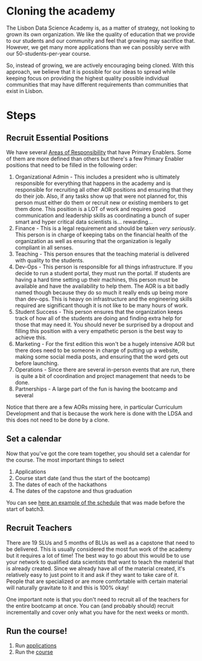 # Cloning the academy

The Lisbon Data Science Academy is, as a matter of strategy, not looking to grown its own organization. We like the quality of education that we provide to our students and our community and feel that growing may sacrifice that. However, we get many more applications than we can possibly serve with our 50-students-per-year course.

So, instead of growing, we are actively encouraging being cloned. With this approach, we believe that it is possible for our ideas to spread while keeping focus on providing the highest quality possible individual communities that may have different requirements than communities that exist in Lisbon.

# Steps

## Recruit Essential Positions

We have several [Areas of Responsibility](pages/LDSA-Areas-of-Responsibility.md) that have Primary Enablers. Some of them are more defined than others but there's a few Primary Enabler positions that need to be filled in the following order:

1. Organizational Admin - This includes a president who is ultimately responsible for everything that happens in the academy and is responsible for recruiting all other AOR positions and ensuring that they do their job. Also, if any tasks show up that were not planned for, this person must either do them or recruit new or existing members to get them done. This position is a LOT of work and requires good communication and leadership skills as coordinating a bunch of super smart and hyper critical data scientists is... rewarding...
1. Finance - This is a legal requirement and should be taken *very seriously*. This person is in charge of keeping tabs on the financial health of the organization as well as ensuring that the organization is legally compliant in all senses.
1. Teaching - This person ensures that the teaching material is delivered with quality to the students.
1. Dev-Ops - This person is responsible for all things infrastructure. If you decide to run a student portal, they must run the portal. If students are having a hard time setting up their machines, this person must be available and have the availability to help them. The AOR is a bit badly named though because they do so much it really ends up being more than dev-ops. This is heavy on infrastructure and the engineering skills required are significant though it is not like to be many hours of work.
1. Student Success - This person ensures that the organization keeps track of how all of the students are doing and finding extra help for those that may need it. You should never be surprised by a dropout and filling this position with a very empathetic person is the best way to achieve this.
1. Marketing - For the first edition this won't be a hugely intensive AOR but there does need to be someone in charge of putting up a website, making some social media posts, and ensuring that the word gets out before launching. 
1. Operations - Since there are several in-person events that are run, there is quite a bit of coordination and project management that needs to be done.
1. Partnerships - A large part of the fun is having the bootcamp and several 

Notice that there are a few AORs missing here, in particular Curriculum Development and that is because the work here is done with the LDSA and this does not need to be done by a clone. 

## Set a calendar

Now that you've got the core team together, you should set a calendar for the course. The most important things to select

1. Applications
1. Course start date (and thus the start of the bootcamp)
1. The dates of each of the hackathons
1. The dates of the capstone and thus graduation

You can see [here an example of the schedule](pages/Starters-Academy-(Course.md)#schedule) that was made before the start of batch3.

## Recruit Teachers

There are 19 SLUs and 5 months of BLUs as well as a capstone that need to be delivered. This is usually considered the most fun work of the academy but it requires a lot of time! The best way to go about this would be to use your network to qualified data scientists that want to teach the material that is already created. Since we already have all of the material created, it's relatively easy to just point to it and ask if they want to take care of it. People that are specialized or are more comfortable with certain material will naturally gravitate to it and this is 100% okay!

One important note is that you don't need to recruit all of the teachers for the entire bootcamp at once. You can (and probably should) recruit incrementally and cover only what you have for the next weeks or month.

## Run the course!

1. Run [applications](pages/Application-process.md)
1. Run the [course](pages/Starters-Academy-(Course).md)
